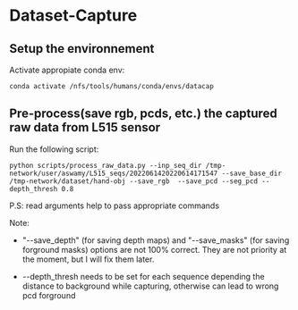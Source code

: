 # Dataset-Capture

## Setup the environnement
Activate appropiate conda env:
```
conda activate /nfs/tools/humans/conda/envs/datacap
```


## Pre-process(save rgb, pcds, etc.) the captured raw data from L515 sensor
Run the following script:
```
python scripts/process_raw_data.py --inp_seq_dir /tmp-network/user/aswamy/L515_seqs/2022061420220614171547 --save_base_dir /tmp-network/dataset/hand-obj --save_rgb  --save_pcd --seg_pcd --depth_thresh 0.8
```
P.S: read arguments help to pass appropriate commands

Note: 
*  "--save_depth" (for saving depth maps) and "--save_masks" (for saving forground masks) options are not 100% correct. They are not priority at the moment, but I will fix them later.

* --depth_thresh needs to be set for each sequence depending the distance to background while capturing, otherwise can lead to wrong pcd forground
